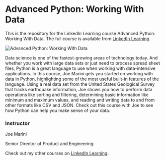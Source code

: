 # Advanced Python: Working With Data
This is the repository for the LinkedIn Learning course Advanced Python: Working With Data. The full course is available from [LinkedIn Learning][lil-course-url].

![Advanced Python: Working With Data][lil-thumbnail-url] 

Data science is one of the fastest-growing areas of technology today. And whether you work with large data sets or just need to process spread sheet files, Python is a great language to use when working with data-intensive applications. In this course, Joe Marini gets you started on working with data in Python, highlighting some of the most useful built-in features of the language. Using a real data set from the United States Geological Survey that tracks earthquake information, Joe shows you how to perform data operations like sorting and filtering, determining basic information like minimum and maximum values, and reading and writing data to and from other formats like CSV and JSON. Check out this course with Joe to see how Python can help you make sense of your data.


### Instructor

Joe Marini
                            
Senior Director of Product and Engineering

                            

Check out my other courses on [LinkedIn Learning](https://www.linkedin.com/learning/instructors/joe-marini).

[lil-course-url]: https://www.linkedin.com/learning/advanced-python-working-with-data?dApp=59033956
[lil-thumbnail-url]: https://media.licdn.com/dms/image/C4E0DAQHFsVUV8qK2oQ/learning-public-crop_675_1200/0/1677626823709?e=2147483647&v=beta&t=iOWz9iUaE863pt-gX47-xkif7849UDZYy8Xrd-jexew
